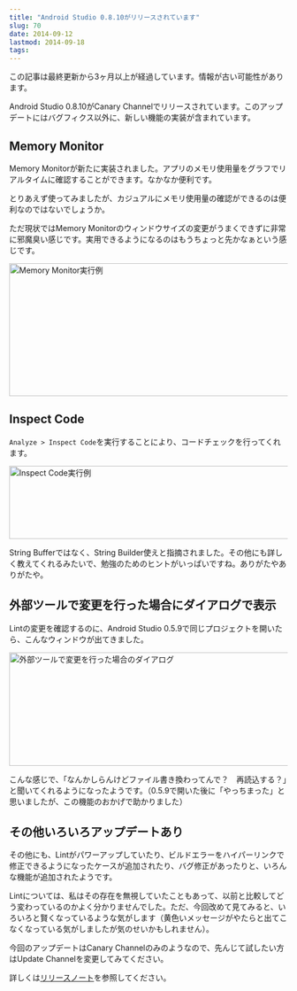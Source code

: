 ```yaml
---
title: "Android Studio 0.8.10がリリースされています"
slug: 70
date: 2014-09-12
lastmod: 2014-09-18
tags: 
---
```


<div id="wppda_alert">この記事は最終更新から3ヶ月以上が経過しています。情報が古い可能性があります。</div><p>Android Studio 0.8.10がCanary Channelでリリースされています。このアップデートにはバグフィクス以外に、新しい機能の実装が含まれています。</p>
<h2>Memory Monitor</h2>
<p>Memory Monitorが新たに実装されました。アプリのメモリ使用量をグラフでリアルタイムに確認することができます。なかなか便利です。</p>
<p>とりあえず使ってみましたが、カジュアルにメモリ使用量の確認ができるのは便利なのではないでしょうか。</p>
<p>ただ現状ではMemory Monitorのウィンドウサイズの変更がうまくできずに非常に邪魔臭い感じです。実用できるようになるのはもうちょっと先かなぁという感じです。</p>
<p><img src="https://android.gcreate.jp/wp-content/uploads/2014/09/1c47f62a2f3494dea71315ddb89b63f4.jpg" alt="Memory Monitor実行例" title="Memory Monitor実行例.jpg" border="0" width="600" height="240" /></p>
<h2>Inspect Code</h2>
<p><code>Analyze &gt; Inspect Code</code>を実行することにより、コードチェックを行ってくれます。</p>
<p><img src="https://android.gcreate.jp/wp-content/uploads/2014/09/ab22a1997d4a206d92b17177e205cf5b.jpg" alt="Inspect Code実行例" title="Inspect Code実行例.jpg" border="0" width="600" height="132" /></p>
<p>String Bufferではなく、String Builder使えと指摘されました。その他にも詳しく教えてくれるみたいで、勉強のためのヒントがいっぱいですね。ありがたやありがたや。</p>
<h2>外部ツールで変更を行った場合にダイアログで表示</h2>
<p>Lintの変更を確認するのに、Android Studio 0.5.9で同じプロジェクトを開いたら、こんなウィンドウが出てきました。</p>
<p><img src="https://android.gcreate.jp/wp-content/uploads/2014/09/9ee98388d0a8f99ffff772c95a14d317.jpg" alt="外部ツールで変更を行った場合のダイアログ" title="外部ツールで変更を行った場合のダイアログ.jpg" border="0" width="600" height="205" /></p>
<p>こんな感じで、「なんかしらんけどファイル書き換わってんで？　再読込する？」と聞いてくれるようになったようです。（0.5.9で開いた後に「やっちまった」と思いましたが、この機能のおかげで助かりました）</p>
<h2>その他いろいろアップデートあり</h2>
<p>その他にも、Lintがパワーアップしていたり、ビルドエラーをハイパーリンクで修正できるようになったケースが追加されたり、バグ修正があったりと、いろんな機能が追加されたようです。</p>
<p>Lintについては、私はその存在を無視していたこともあって、以前と比較してどう変わっているのかよく分かりませんでした。ただ、今回改めて見てみると、いろいろと賢くなっているような気がします（黄色いメッセージがやたらと出てこなくなっている気がしましたが気のせいかもしれません）。</p>
<p>今回のアップデートはCanary Channelのみのようなので、先んじて試したい方はUpdate Channelを変更してみてください。</p>
<p>詳しくは<a href="https://sites.google.com/a/android.com/tools/recent/androidstudio0810released">リリースノート</a>を参照してください。</p>

  